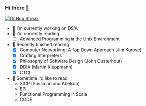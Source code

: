 ### Hi there 👋

[![GitHub Streak](http://github-readme-streak-stats.herokuapp.com?user=sss-ng&theme=dark&hide_border=true&date_format=M%20j%5B%2C%20Y%5D)](https://git.io/streak-stats)


- 🔭 I’m currently working on DS/A
- 🌱 I’m currently reading
    - [ ] Advanced Programming in the Unix Environment
- 💬 Recently finished reading
    - [x] Computer Networking: A Top Down Approach (Jim Kurose)
    - [x] Crafting Interpreters
    - [x] Philosophy of Software Design (John Ousterhout)
    - [x] DDIA (Martin Kleppmann)
    - [x] CTCI
- 🤔 Sometime I'd like to read
    - SICP (Sussman and Abelson)
    - EPI
    - Functional Programming in Scala
    - CODE




<!--

- 👯 I’m looking to collaborate on ...
- 💬 Ask me about ...
- 📫 How to reach me: ...
- 😄 Pronouns: ...
- ⚡ Fun fact: ...
-->
